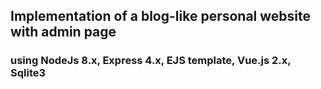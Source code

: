 ## Implementation of a blog-like personal website with admin page
### using NodeJs 8.x, Express 4.x, EJS template, Vue.js 2.x, Sqlite3

